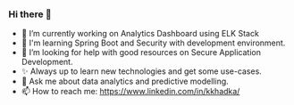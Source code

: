 ### Hi there 👋

- 🔭 I’m currently working on Analytics Dashboard using ELK Stack
- 🌱 I'm learning Spring Boot and Security with development environment. 
- 🤔 I’m looking for help with good resources on Secure Application Development.
- ✨ Always up to learn new technologies and get some use-cases.
- 💬 Ask me about data analytics and predictive modelling.
- 📫 How to reach me: https://www.linkedin.com/in/kkhadka/
<!--
**khadkakrishna/khadkakrishna** is a ✨ _special_ ✨ repository because its `README.md` (this file) appears on your GitHub profile.
-->
